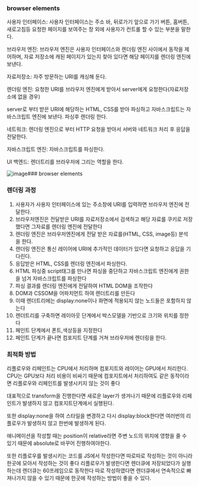 ### browser elements
사용자 인터페이스: 사용자 인터페이스는 주소 바, 뒤로가기 앞으로 가기 버튼, 홈버튼, 새로고침등 요청한 페이지를 보여주는 창 외에 사용자가 컨트롤 할 수 있는 부분을 말한다.

브라우저 엔진: 브라우저 엔진은 사용자 인터페이스와 렌더링 엔진 사이에서 동작을 제어하며, 자료 저장소에 캐된 페이지가 있는지 찾아 있다면 해당 페이지를 렌더링 엔진에 보낸다.

자료저장소: 자주 방문하는 URI를 캐싱해 둔다.

렌더링 엔진: 요청한 URI를 브라우저 엔진에게 받아서 server에게 요청한다(자료저장소에 없을 경우)

server로 부터 받은 URI에 해당하는 HTML, CSS를 받아 파싱하고 자바스크립트는 자바스크립트 엔진에 보낸다. 파싱후 렌더링 한다.

네트워크: 렌더링 엔진으로 부터 HTTP 요청을 받아서 서버와 네트워크 처리 후 응답을 전달한다.

자바스크립트 엔진: 자바스크립트를 파싱한다.

UI 백엔드: 렌더트리를 브라우저에 그리는 역할을 한다.

![image](https://github.com/RanungPark/F-LAB/assets/104816866/7ada2dbd-7b7a-46a5-ba3b-62c12048965b)### browser elements

### 렌더링 과정

1. 사용자가 사용자 인터페이스에 있는 주소창에 URI를 입력하면 브라우저 엔진에 전달한다.
2. 브라우저엔진은 전달받은 URI를 자료저장소에서 검색하고 해당 자료를 쿠키로 저장했다면 그자료를 렌더링 엔진에 전달한다
3. 렌더링 엔진은 브라우저엔진에게 전달 받은 자료를(HTML, CSS, image등) 분석을 한다.
4. 렌더링 엔진은 통신 레이어에 URI에 추가적인 데이터가 있다면 요청하고 응답을 기다린다.
5. 응답받은 HTML, CSS를 렌더링 엔진에서 파싱한다.
6. HTML 파싱중 script태그를 만나면 파싱을 중단하고 자바스크립트 엔진에게 권한을 넘겨 자바스크립트를 파싱한다
7. 파싱 결과를 렌더링 엔진에게 전달하여 HTML  DOM을 조작한다
8. DOM과 CSSOM을 어파치먼트 하여 렌더트리를 만든다
9. 이때 렌더트리에는 display:none이나 화면에 적용되지 않는 노드들은 포함하지 않는다
10. 렌더트리를 구축하면 레이아웃 단계에서 박스모델을 기반으로 크기와 위치를 정한다
11. 페인트 단계에서 폰트,색상등을 지정한다
12. 페인트 단계가 끝나면 컴포지트 단계를 거쳐 브라우저에 렌더링을 한다.

### 최적화 방법

리플로우와 리페인트는 CPU에서 처리하며 컴포지트와 레이어는 GPU에서 처리한다. CPU는 GPU보다 처리 비용이 비싸기 때문에 컴포지트에서 처리하여도 같은 동작이라면 리플로우와 리페인트를 발생시키지 않는 것이 좋다

대표적으로 transform을 진행한다면 새로운 layer가 생겨나기 때문에 리플로우와 리페인트가 발생하지 않고 컴포지트단계에서 실행된다.

또한 display:none을 하여 스타일을 변경하고 다시 display:block한다면 여러번의 리플로우가 발생하지 않고 한번에 발생하게 된다.

애니메이션을 작성할 때는 position이 relative라면 주변 노드의 위치에 영향을 줄 수 있기 때문에 absolute로 바꾸어 진행하여야한다.

또한 리플로우를 발생시키는 코드를 JS에서 작성한다면 따로따로 작성하는 것이 아니라 한곳에 모아서 작성하는 것이 좋다 리플로우가 발생한다면 렌더큐에 저장되었다가 실행하는데 렌더큐는 60프레임으로 동작한다 따로 작성하였다면 렌더큐에서 연속적으로 빠져나가지 않을 수 있기 때문에 한곳에 작성하는 방법이 좋을 수 있다.